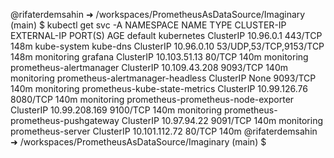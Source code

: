 @rifaterdemsahin ➜ /workspaces/PrometheusAsDataSource/Imaginary (main) $ kubectl get svc -A
NAMESPACE     NAME                                  TYPE        CLUSTER-IP      EXTERNAL-IP   PORT(S)                  AGE
default       kubernetes                            ClusterIP   10.96.0.1       <none>        443/TCP                  148m
kube-system   kube-dns                              ClusterIP   10.96.0.10      <none>        53/UDP,53/TCP,9153/TCP   148m
monitoring    grafana                               ClusterIP   10.103.51.13    <none>        80/TCP                   140m
monitoring    prometheus-alertmanager               ClusterIP   10.109.43.208   <none>        9093/TCP                 140m
monitoring    prometheus-alertmanager-headless      ClusterIP   None            <none>        9093/TCP                 140m
monitoring    prometheus-kube-state-metrics         ClusterIP   10.99.126.76    <none>        8080/TCP                 140m
monitoring    prometheus-prometheus-node-exporter   ClusterIP   10.99.208.169   <none>        9100/TCP                 140m
monitoring    prometheus-prometheus-pushgateway     ClusterIP   10.97.94.22     <none>        9091/TCP                 140m
monitoring    prometheus-server                     ClusterIP   10.101.112.72   <none>        80/TCP                   140m
@rifaterdemsahin ➜ /workspaces/PrometheusAsDataSource/Imaginary (main) $ 